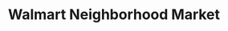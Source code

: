 ---
title: "Walmart Neighborhood Market"
url: /springfield/walmart-neighborhood-market-south-glenstone-avenue/
shop: supermarket
---